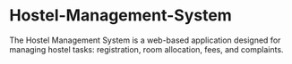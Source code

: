 # Hostel-Management-System
The Hostel Management System is a web-based application designed for managing hostel tasks: registration, room allocation, fees, and complaints.

